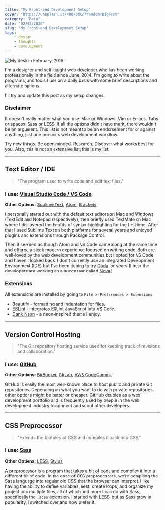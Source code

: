 ```yaml
---
title: "My Front-end Development Setup"
cover: "https://unsplash.it/400/300/?random?BigTest"
category: "Main"
date: "02/02/2020"
slug: "My Front-end Development Setup"
tags:
    - design
    - thoughts
    - development
---
```


<!--- NOTE: Today is 02/02/2020 - the first global palindrome day in 909 years --->

![My desk in February, 2019](/Desk-17-03-2020.jpg)


I'm a designer and self-taught web developer who has been working professionally in the field since June, 2014. I'm going to write about the programs, and tools I use on a daily basis with some brief descriptions and alternate options.

I'll try and update this post as my setup changes.

<div class="note">
    <h3>Disclaimer</h3>
    <p>
        It doesn't really matter what you use: Mac or Windows. Vim or Emacs. Tabs or spaces. Sass or LESS. If all the options didn't have merit, there wouldn't be an argument. This list is not meant to be an endorsement for or against anything, just one person's web development workflow.
    </p>
    <p>
        Try new things. Be open minded. Research. Discover what works best for you. Also, this is not an extensive list; this is my list.
    </p>
</div>

***

## Text Editor / IDE

> "The program used to write code and edit text files."

### **I use:** [Visual Studio Code / VS Code](http://code.visualstudio.com/)

**Other Options:** [Sublime Text](https://www.sublimetext.com/), [Atom](https://atom.io/), [Brackets](http://brackets.io/)

I personally started out with the default text editors on Mac and Windows (TextEdit and Notepad respectively), then briefly used TextMate on Mac where I discovered the benfits of syntax-highlighting for the first time. After that I used Sublime Text on both platforms for several years and enjoyed plugins and extensions through Package Control.

Then it seemed as though Atom and VS Code came along at the same time and offered a sleek modern experience focused on writing code. Both are well-loved by the web development communities but I opted for VS Code and haven't looked back. I don't currently use an Integrated Development Environment (IDE) but I've been itching to try [Coda](https://panic.com/coda/) for years (I hear the developers are working on a successor called [Nova](https://panic.com/nova/).)

### Extensions

All extensions are installed by going to `File > Preferences > Extensions`.

- [Beautify](https://github.com/brackets-beautify/brackets-beautify) - formatting and indentation for files.
- [ESLint](https://github.com/Microsoft/vscode-eslint) - integrates ESLint JavaScript into VS Code.
- [Dank Neon](https://github.com/DankNeon/vscode) - a neon-inspired theme I enjoy.

***

## Version Control Hosting

> "The Git repository hosting service used for keeping track of revisions and collaboration."

### **I use:** [GitHub](https://github.com/)

**Other Options:** [BitBucket](https://bitbucket.org), [GitLab](https://about.gitlab.com/), [AWS CodeCommit](https://aws.amazon.com/codecommit/)

GitHub is easily the most well-known place to host public and private Git repositories. Depending on what you want to do with private repositories, other options might be better or cheaper. GitHub doubles as a web development portfolio and is frequently used by people in the web development industry to connect and scout other developers.

***

## CSS Preprocessor

> "Extends the features of CSS and compiles it back into CSS."

### **I use:** [Sass](http://sass-lang.com/)

**Other Options:** [LESS](http://lesscss.org/), [Stylus](http://stylus-lang.com/)

A preprocessor is a program that takes a bit of code and compiles it into a different bit of code. In the case of CSS preprocessors, we’re compiling the Sass language into regular old CSS that the browser can interpret. I like having the ability to define variables, nest, create loops, and organize my project into multiple files, all of which and more I can do with Sass, specifically the `.scss` extension. I started with LESS, but as Sass grew in popularity, I switched over and now prefer it.

